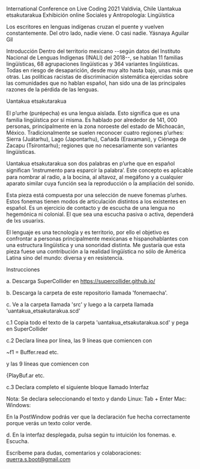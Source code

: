 International Conference on Live Coding 2021 Valdivia, Chile
Uantakua etsakutarakua
Exhibición online
Sociales y Antropología: Lingüística

Los escritores en lenguas indígenas
cruzan el puente y vuelven constantemente.
Del otro lado, nadie viene.
O casi nadie.
Yásnaya Aguilar Gil

Introducción
Dentro del territorio mexicano --según datos del Instituto Nacional de Lenguas Indígenas (INALI) del 2018--, se hablan 11 familias lingüísticas, 68 agrupaciones lingüísticas y 364 variantes lingüísticas. Todas en riesgo de desaparición, desde muy alto hasta bajo, unas más que otras. Las políticas racistas de discriminación sistemática ejercidas sobre las comunidades que no hablan español, han sido una de las principales razones de la pérdida de las lenguas.

Uantakua etsakutarakua

El p’urhe (purépecha) es una lengua aislada. Esto signiﬁca que es una familia lingüística por sí misma. Es hablado por alrededor de 141, 000 personas, principalmente en la zona
noroeste del estado de Michoacán, México. Tradicionalmente se suelen reconocer cuatro regiones
p’urhes: Sierra (Juátarhu), Lago (Japontarhu), Cañada (Eraxamani), y Ciénega de Zacapu
(Tsirontarhu); regiones que no necesariamente son variantes lingüísticas.

Uantakua etsakutarakua son dos palabras en p’urhe que en español signiﬁcan ‘instrumento para
esparcir la palabra’. Este concepto es aplicable para nombrar al radio, a la bocina, al altavoz, al megáfono y a cualquier aparato similar cuya función sea la reproducción o la ampliación del sonido.

Esta pieza está compuesta por una selección de nueve fonemas p’urhes. Estos fonemas tienen
modos de articulación distintos a los existentes en español. Es un ejercicio de contacto y de escucha de una lengua no hegemónica ni colonial. El que sea una escucha pasiva o activa, dependerá de lxs usuarixs.

El lenguaje es una tecnología y es territorio, por ello el objetivo es confrontar a personas
principalmente mexicanas e hispanohablantes con una estructura lingüística y una sonoridad
distinta. Me gustaría que esta pieza fuese una contribución a la realidad lingüística no sólo de América Latina sino del mundo: diversa y en resistencia.

Instrucciones

a. Descarga SuperCollider en https://supercollider.github.io/

b. Descarga la carpeta de este repositorio llamada 'fonemaecha'.

c. Ve a la carpeta llamada 'src' y luego a la carpeta llamada 'uantakua_etsakutarakua.scd'

c.1 Copia todo el texto de la carpeta 'uantakua_etsakutarakua.scd' y pega en SuperCollider

c.2 Declara línea por línea, las 9 líneas que comiencen con

~f1 = Buffer.read etc.

y las 9 líneas que comiencen con

{PlayBuf.ar etc.

c.3 Declara completo el siguiente bloque llamado Interfaz

Nota: Se declara seleccionando el texto y dando 
Linux: Tab + Enter
Mac: 
Windows: 

En la PostWindow podrás ver que la declaración fue hecha correctamente porque verás un texto color verde.

d. En la interfaz desplegada, pulsa según tu intuición los fonemas.
e. Escucha.

Escríbeme para dudas, comentarios y colaboraciones: querra.s.boot@gmail.com

